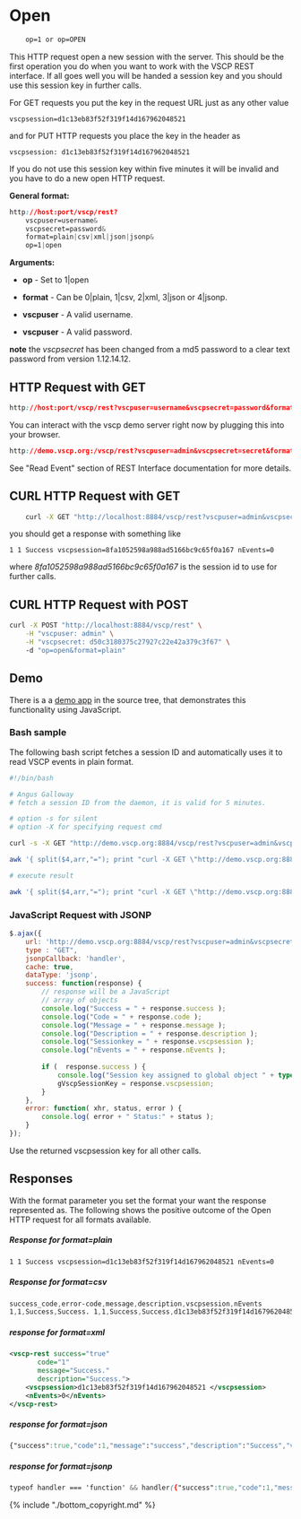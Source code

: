 # Open

```css
    op=1 or op=OPEN
```
    
This HTTP request open a new session with the server. This should be the first operation you do when you want to work with the VSCP REST interface. If all goes well you will be handed a session key and you should use this session key in further calls.

For GET requests you put the key in the request URL just as any other value 

    vscpsession=d1c13eb83f52f319f14d167962048521 

and for PUT HTTP requests you place the key in the header as

    vscpsession: d1c13eb83f52f319f14d167962048521 

If you do not use this session key within five minutes it will be invalid and you have to do a new open HTTP request.

**General format:**

```css
http://host:port/vscp/rest?
    vscpuser=username&
    vscpsecret=password&
    format=plain|csv|xml|json|jsonp&
    op=1|open     
```

**Arguments:**


*  **op** - Set to 1|open

*  **format** - Can be 0|plain, 1|csv, 2|xml, 3|json or 4|jsonp.

*  **vscpuser** - A valid username.

*  **vscpuser** - A valid password.


**note** the *vscpsecret* has been changed from a md5 password to a clear text password from version 1.12.14.12.

## HTTP Request with GET

```css
http://host:port/vscp/rest?vscpuser=username&vscpsecret=password&format=plain|csv|xml|json|jsonp&op=1|open     
```
    
You can interact with the vscp demo server right now by plugging this into your browser.

```css
http://demo.vscp.org:/vscp/rest?vscpuser=admin&vscpsecret=secret&format=plain&op=1
```

See "Read Event" section of REST Interface documentation for more details.  

##  CURL HTTP Request with GET

```bash
    curl -X GET "http://localhost:8884/vscp/rest?vscpuser=admin&vscpsecret=secret&format=plain&op=open"
```

you should get a response with something like

	
	1 1 Success vscpsession=8fa1052598a988ad5166bc9c65f0a167 nEvents=0


where *8fa1052598a988ad5166bc9c65f0a167* is the session id to use for further calls.



##  CURL HTTP Request with POST

```bash
curl -X POST "http://localhost:8884/vscp/rest" \
    -H "vscpuser: admin" \
    -H "vscpsecret: d50c3180375c27927c22e42a379c3f67" \ 
    -d "op=open&format=plain"     
```

## Demo

There is a a [demo app](https://github.com/grodansparadis/vscp-ux/tree/master/rest) in the source tree, that demonstrates this functionality using JavaScript.

### Bash sample

The following bash script fetches a session ID and automatically uses it to read VSCP events in plain format.

```bash
#!/bin/bash

# Angus Galloway
# fetch a session ID from the daemon, it is valid for 5 minutes.

# option -s for silent
# option -X for specifying request cmd

curl -s -X GET "http://demo.vscp.org:8884/vscp/rest?vscpuser=admin&vscpsecret=secret&format=plain&op=1" > temp_file

awk '{ split($4,arr,"="); print "curl -X GET \"http://demo.vscp.org:8884/vscp/rest?session="arr[2]"&format=plain&op=4\""; }' temp_file

# execute result

awk '{ split($4,arr,"="); print "curl -X GET \"http://demo.vscp.org:8884/vscp/rest?session="arr[2]"&format=plain&op=4\"" | "bash"; }' temp_file
```

### JavaScript Request with JSONP

```javascript
$.ajax({
    url: 'http://demo.vscp.org:8884/vscp/rest?vscpuser=admin&vscpsecret=secret&format=jsonp&op=1',
    type : "GET",
    jsonpCallback: 'handler',
    cache: true,
    dataType: 'jsonp',
    success: function(response) {
        // response will be a JavaScript
        // array of objects
        console.log("Success = " + response.success );
        console.log("Code = " + response.code );
        console.log("Message = " + response.message );
        console.log("Description = " + response.description );					
        console.log("Sessionkey = " + response.vscpsession );
        console.log("nEvents = " + response.nEvents );
					
        if (  response.success ) {
            console.log("Session key assigned to global object " + typeof( response.success) );
            gVscpSessionKey = response.vscpsession;
        }
    },
    error: function( xhr, status, error ) {
        console.log( error + " Status:" + status );
    }
});
```

Use the returned vscpsession key for all other calls.

## Responses

With the format parameter you set the format your want the response represented as. The following shows the positive outcome of the Open HTTP request for all formats available.

##### Response for format=plain

```css
1 1 Success vscpsession=d1c13eb83f52f319f14d167962048521 nEvents=0
```

##### Response for format=csv

```css
success_code,error-code,message,description,vscpsession,nEvents
1,1,Success,Success. 1,1,Success,Success,d1c13eb83f52f319f14d167962048521 
```

##### response for format=xml

```xml
<vscp-rest success="true" 
       code="1" 
       message="Success." 
       description="Success.">
    <vscpsession>d1c13eb83f52f319f14d167962048521 </vscpsession>
    <nEvents>0</nEvents>
</vscp-rest>
```

##### response for format=json

```css
{"success":true,"code":1,"message":"success","description":"Success","vscpsession":"d1c13eb83f52f319f14d167962048521 ","nEvents":0}
```

##### response for format=jsonp

```css
typeof handler === 'function' && handler({"success":true,"code":1,"message":"success","description":"Success","vscpsession":"d1c13eb83f52f319f14d167962048521 ","nEvents":0});
```



{% include "./bottom_copyright.md" %}